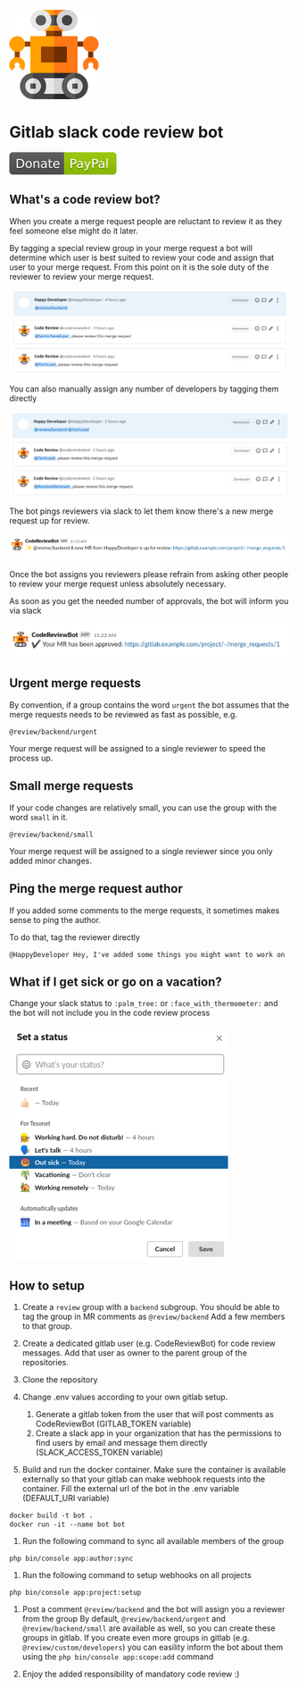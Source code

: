 ![image](doc/img/bot.png)

# Gitlab slack code review bot

[![Donate](doc/img/paypal-green.svg)](https://www.paypal.com/donate?business=TRZXP9M47HZMJ&item_name=CodeReviewBot&currency_code=EUR)

## What's a code review bot?

When you create a merge request people are reluctant to review it as they feel someone else might do it later.

By tagging a special review group in your merge request a bot will determine which user is best suited to review your code and assign that user to your merge request. From this point on it is the sole duty of the reviewer to review your merge request.

![image](doc/img/assigned-authors.png)

You can also manually assign any number of developers by tagging them directly

![image](doc/img/manually-assigned-authors.png)

The bot pings reviewers via slack to let them know there's a new merge request up for review.

![image](doc/img/ping-about-review.png)

Once the bot assigns you reviewers please refrain from asking other people to review your merge request unless absolutely necessary.

As soon as you get the needed number of approvals, the bot will inform you via slack

![image](doc/img/ping-about-approval.png)

## Urgent merge requests
By convention, if a group contains the word `urgent` the bot assumes that the merge requests needs to be reviewed as fast as possible, e.g.

```
@review/backend/urgent
```

Your merge request will be assigned to a single reviewer to speed the process up. 

## Small merge requests
If your code changes are relatively small, you can use the group with the word `small` in it.

```
@review/backend/small
```

Your merge request will be assigned to a single reviewer since you only added minor changes.

## Ping the merge request author
If you added some comments to the merge requests, it sometimes makes sense to ping the author.

To do that, tag the reviewer directly

```
@HappyDeveloper Hey, I've added some things you might want to work on
```

## What if I get sick or go on a vacation?

Change your slack status to `:palm_tree:` or `:face_with_thermometer:` and the bot will not include you in the code review process

![image](doc/img/status-tracking.png)

## How to setup

1.  Create a `review` group with a `backend` subgroup.
You should be able to tag the group in MR comments as `@review/backend`
Add a few members to that group.

1.  Create a dedicated gitlab user (e.g. CodeReviewBot) for code review messages. 
Add that user as owner to the parent group of the repositories.  

1.  Clone the repository

1.  Change .env values according to your own gitlab setup.
    1.  Generate a gitlab token from the user that will post comments as CodeReviewBot (GITLAB_TOKEN variable)
    1.  Create a slack app in your organization that has the permissions to find users by email and message them directly (SLACK_ACCESS_TOKEN variable)

1.  Build and run the docker container.
Make sure the container is available externally so that your gitlab can make webhook requests into the container.
Fill the external url of the bot in the .env variable (DEFAULT_URI variable)

```
docker build -t bot .
docker run -it --name bot bot
```

1.  Run the following command to sync all available members of the group

```
php bin/console app:author:sync
```

1.  Run the following command to setup webhooks on all projects

```
php bin/console app:project:setup
```

1.  Post a comment `@review/backend` and the bot will assign you a reviewer from the group
By default, `@review/backend/urgent` and `@review/backend/small` are available as well, so you can create these groups in gitlab.
If you create even more groups in gitlab (e.g. `@review/custom/developers`) you can easility
inform the bot about them using the `php bin/console app:scope:add` command

1.  Enjoy the added responsibility of mandatory code review :)
